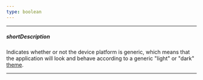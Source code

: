 ```yaml
---
type: boolean
---
```

---
##### shortDescription
Indicates whether or not the device platform is generic, which means that the application will look and behave according to a generic "light" or "dark" [theme](/concepts/60%20Themes/10%20Predefined%20Themes '/Documentation/Guide/Themes/Predefined_Themes/').

---
